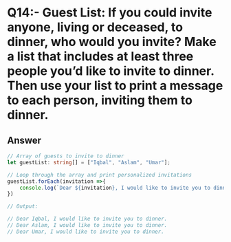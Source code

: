 # Q14:- Guest List: If you could invite anyone, living or deceased, to dinner, who would you invite? Make a list that includes at least three people you’d like to invite to dinner. Then use your list to print a message to each person, inviting them to dinner.


## Answer

```typescript
// Array of guests to invite to dinner
let guestList: string[] = ["Iqbal", "Aslam", "Umar"];

// Loop through the array and print personalized invitations
guestList.forEach(invitation =>{
    console.log(`Dear ${invitation}, I would like to invite you to dinner.`);
})

// Output: 

// Dear Iqbal, I would like to invite you to dinner.
// Dear Aslam, I would like to invite you to dinner.
// Dear Umar, I would like to invite you to dinner.


```
